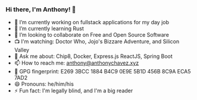 ### Hi there, I'm Anthony! 👋

- 🔭 I’m currently working on fullstack applications for my day job
- 🌱 I’m currently learning Rust
- 👯 I’m looking to collaborate on Free and Open Source Software
- 📺 I'm watching: Doctor Who, Jojo's Bizzare Adventure, and Silicon Valley
- 💬 Ask me about: Chip8, Docker, Express.js ReactJS, Spring Boot
- 📫 How to reach me: anthony@anthonychavez.xyz
- 🔐 GPG fingerprint: E269 3BCC 1884 B4C9 0E9E  5B1D 456B 8C9A ECA5 7AD2
- 😄 Pronouns: he/him/his
- ⚡ Fun fact: I'm legally blind, and I'm a big reader
